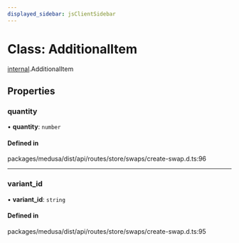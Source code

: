 ```yaml
---
displayed_sidebar: jsClientSidebar
---
```


# Class: AdditionalItem

[internal](../modules/internal-8.md).AdditionalItem

## Properties

### quantity

• **quantity**: `number`

#### Defined in

packages/medusa/dist/api/routes/store/swaps/create-swap.d.ts:96

___

### variant\_id

• **variant\_id**: `string`

#### Defined in

packages/medusa/dist/api/routes/store/swaps/create-swap.d.ts:95
